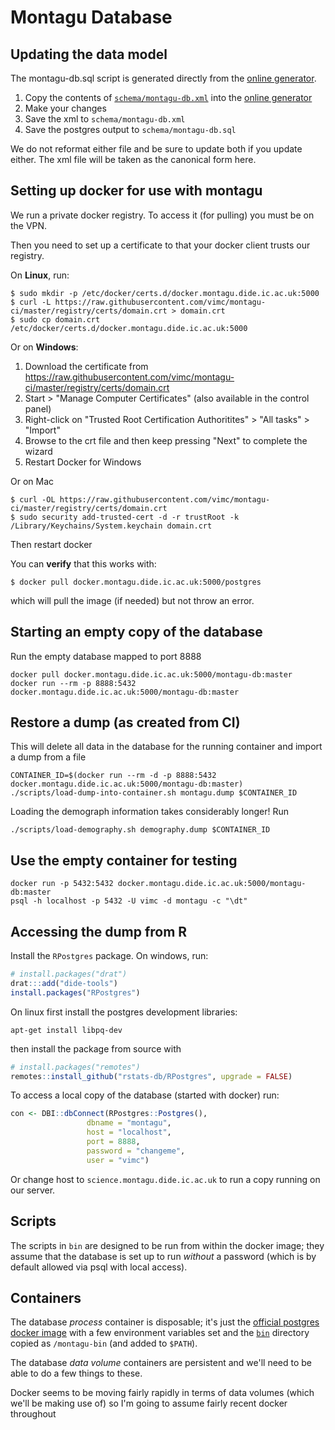 # Montagu Database

## Updating the data model

The montagu-db.sql script is generated directly from the [online generator](http://ondras.zarovi.cz/sql/demo/).

1. Copy the contents of [`schema/montagu-db.xml`](schema/montagu-db.xml) into the [online generator](http://ondras.zarovi.cz/sql/demo/)
2. Make your changes
3. Save the xml to `schema/montagu-db.xml`
4. Save the postgres output to `schema/montagu-db.sql`

We do not reformat either file and be sure to update both if you update either.  The xml file will be taken as the canonical form here.

## Setting up docker for use with montagu

We run a private docker registry.  To access it (for pulling) you must be on the VPN.

Then you need to set up a certificate to that your docker client trusts our registry.

On **Linux**, run:

    $ sudo mkdir -p /etc/docker/certs.d/docker.montagu.dide.ic.ac.uk:5000
    $ curl -L https://raw.githubusercontent.com/vimc/montagu-ci/master/registry/certs/domain.crt > domain.crt
    $ sudo cp domain.crt /etc/docker/certs.d/docker.montagu.dide.ic.ac.uk:5000

Or on **Windows**:

1. Download the certificate from https://raw.githubusercontent.com/vimc/montagu-ci/master/registry/certs/domain.crt
2. Start > "Manage Computer Certificates" (also available in the control panel)
3. Right-click on "Trusted Root Certification Authoritites" > "All tasks" > "Import"
4. Browse to the crt file and then keep pressing "Next" to complete the wizard
5. Restart Docker for Windows

Or on Mac

    $ curl -OL https://raw.githubusercontent.com/vimc/montagu-ci/master/registry/certs/domain.crt
    $ sudo security add-trusted-cert -d -r trustRoot -k /Library/Keychains/System.keychain domain.crt

Then restart docker

You can **verify** that this works with:

    $ docker pull docker.montagu.dide.ic.ac.uk:5000/postgres

which will pull the image (if needed) but not throw an error.

## Starting an empty copy of the database

Run the empty database mapped to port 8888

```
docker pull docker.montagu.dide.ic.ac.uk:5000/montagu-db:master
docker run --rm -p 8888:5432 docker.montagu.dide.ic.ac.uk:5000/montagu-db:master
```

## Restore a dump (as created from CI)

This will delete all data in the database for the running container and import a dump from a file

```
CONTAINER_ID=$(docker run --rm -d -p 8888:5432 docker.montagu.dide.ic.ac.uk:5000/montagu-db:master)
./scripts/load-dump-into-container.sh montagu.dump $CONTAINER_ID
```

Loading the demograph information takes considerably longer!  Run

```
./scripts/load-demography.sh demography.dump $CONTAINER_ID
```

## Use the empty container for testing

```
docker run -p 5432:5432 docker.montagu.dide.ic.ac.uk:5000/montagu-db:master
psql -h localhost -p 5432 -U vimc -d montagu -c "\dt"
```

## Accessing the dump from R

Install the `RPostgres` package.  On windows, run:

``` r
# install.packages("drat")
drat:::add("dide-tools")
install.packages("RPostgres")
```

On linux first install the postgres development libraries:

```
apt-get install libpq-dev
```

then install the package from source with

``` r
# install.packages("remotes")
remotes::install_github("rstats-db/RPostgres", upgrade = FALSE)
```

To access a local copy of the database (started with docker) run:

```r
con <- DBI::dbConnect(RPostgres::Postgres(),
                 dbname = "montagu",
                 host = "localhost",
                 port = 8888,
                 password = "changeme",
                 user = "vimc")
```

Or change host to `science.montagu.dide.ic.ac.uk` to run a copy running on our server.

## Scripts

The scripts in `bin` are designed to be run from within the docker image; they assume that the database is set up to run *without* a password (which is by default allowed via psql with local access).

## Containers

The database *process* container is disposable; it's just the [official postgres docker image](https://hub.docker.com/_/postgres/) with a few environment variables set and the [`bin`](bin) directory copied as `/montagu-bin` (and added to `$PATH`).

The database *data volume* containers are persistent and we'll need to be able to do a few things to these.

Docker seems to be moving fairly rapidly in terms of data volumes (which we'll be making use of) so I'm going to assume fairly recent docker throughout

